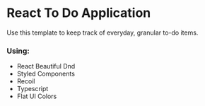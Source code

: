 # React To Do Application

Use this template to keep track of everyday, granular to-do items.

### Using:

- React Beautiful Dnd
- Styled Components
- Recoil
- Typescript
- Flat UI Colors
